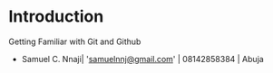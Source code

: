 # Introduction
Getting Familiar with Git and Github
* Samuel C. Nnaji| 'samuelnnj@gmail.com' | 08142858384 | Abuja
